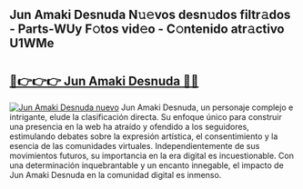 ## Jun Amaki Desnuda N𝚞𝚎vos desn𝚞dos filtr𝚊dos - Parts-WUy F𝚘tos vid𝚎o - C𝚘ntenido atr𝚊ctivo U1WMe

# <h2><a href="http://mb2fe0n.tromn.icu/?c=Jun+Amaki+Desnuda">🔗👉👉👉 Jun Amaki Desnuda 🔗🔗</a></h2>

[![Jun Amaki Desnuda nuevo](https://i.imgur.com/pEAQMta.gif)](http://mb2fe0n.tromn.icu/?c=Jun+Amaki+Desnuda)
Jun Amaki Desnuda, un personaje complejo e intrigante, elude la clasificación directa. Su enfoque único para construir una presencia en la web ha atraído y ofendido a los seguidores, estimulando debates sobre la expresión artística, el consentimiento y la esencia de las comunidades virtuales. Independientemente de sus movimientos futuros, su importancia en la era digital es incuestionable. Con una determinación inquebrantable y un encanto innegable, el impacto de Jun Amaki Desnuda en la comunidad digital es inmenso.
